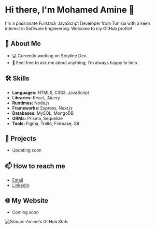 # Hi there, I'm Mohamed Amine 👋

I'm a passionate Fullstack JavaScript Developer from Tunisia with a keen interest in Software Engineering. Welcome to my GitHub profile!

## 🚀 About Me
- 💻 Currently working on Sotyline Dev.
- 💬 Feel free to ask me about anything; I'm always happy to help.

## 🛠️ Skills
- **Languages:** HTML5, CSS3, JavaScript
- **Libraries:** React, jQuery
- **Runtimes:** Node.js
- **Frameworks:** Express, Next.js
- **Databases:** MySQL, MongoDB
- **ORMs:** Prisma, Sequelize
- **Tools:** Figma, Trello, Firebase, Git

## 🔭 Projects
- Updating soon

## 📫 How to reach me
- [Email](mailto:slimaniamin76@gmail.com)
- [LinkedIn](https://www.linkedin.com/in/med-amine-slimani-🚀🚀-b76756240/)

## 🌐 My Website
- Coming soon

![Slimani-Amine's GitHub Stats](https://github-readme-stats.vercel.app/api?username=slimani-amine&show_icons=true)
